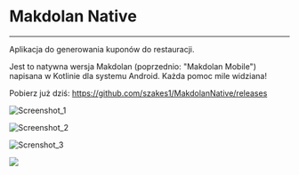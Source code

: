 # Makdolan Native

---

Aplikacja do generowania kuponów do restauracji. 

Jest to natywna wersja Makdolan (poprzednio: "Makdolan Mobile") napisana w Kotlinie dla systemu Android. Każda pomoc mile widziana! 

Pobierz już dziś: https://github.com/szakes1/MakdolanNative/releases

![Screenshot_1](https://i.imgur.com/Qbo7azD.png)

![Screenshot_2](https://i.imgur.com/Z5loMsI.png )

![Screnshot_3]( https://i.imgur.com/hjYJoHP.png )

![](https://i.imgur.com/4nQDlSD.png )
